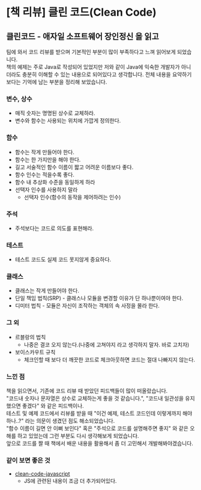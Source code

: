 # [책 리뷰] 클린 코드(Clean Code)


## 클린코드 - 애자일 소프트웨어 장인정신 을 읽고
팀에 와서 코드 리뷰를 받으며 기본적인 부분이 많이 부족하다고 느껴 읽어보게 되었습니다.  
책의 예제는 주로 Java로 작성되어 있었지만 저와 같이 Java에 익숙한 개발자가 아니더라도 충분히 이해할 수 있는 내용으로 되어있다고 생각합니다. 전체 내용을 요약하기 보다는 기억에 남는 부분을 정리해 보았습니다.  

### 변수, 상수
  * 매직 숫자는 명명된 상수로 교체하라.
  * 변수와 함수는 사용되는 위치에 가깝게 정의한다.

### 함수
  * 함수는 작게 만들어야 한다.
  * 함수는 한 가지만을 해야 한다.
  * 길고 서술적인 함수 이름이 짧고 어려운 이름보다 좋다.
  * 함수 인수는 적을수록 좋다.
  * 함수 내 추상화 수준을 동일하게 하라
  * 선택자 인수를 사용하지 말라
    * 선택자 인수(함수의 동작을 제어하려는 인수)

### 주석
  * 주석보다는 코드로 의도를 표현해라.

### 테스트
  * 테스트 코드도 실제 코드 못지않게 중요하다.

### 클래스
  * 클래스는 작게 만들어야 한다.
  * 단일 책임 법칙(SRP) - 클래스나 모듈을 변경할 이유가 단 하나뿐이여야 한다.
  * 디미터 법칙 - 모듈은 자신이 조작하는 객체의 속 사정을 몰라 한다.

### 그 외

  * 르블랑의 법칙
    - 나중은 결코 오지 않는다.(나중에 고쳐야지 라고 생각하지 말자. 바로 고치자)
  * 보이스카우트 규칙
    - 체크인할 때 보다 더 깨끗한 코드로 체크아웃하면 코드는 절대 나빠지지 않는다.


### 느낀 점
  책을 읽으면서, 기존에 코드 리뷰 때 받았던 피드백들이 많이 떠올랐습니다.  
  \"코드내 숫자나 문자열은 상수로 교체하는게 좋을 것 같습니다.\",
  \"코드내 일관성을 유지했으면 좋겠다\" 와 같은 피드백이나.  
  테스트 및 예제 코드에서 리뷰를 받을 때 \"이건 예제, 테스트 코드인데 이렇게까지 해야하나..?\" 라는 의문이 생겼던 점도 해소되었습니다.  
  \"함수 이름이 길면 안 이뻐 보인다\" 혹은 \"주석으로 코드를 설명해주면 좋지\" 와 같은 오해를 하고 있었는데 그런 부분도 다시 생각해보게 되었습니다.  
  앞으로 코드를 짤 때 책에서 배운 내용을 활용해서 좀 더 고민해서 개발해봐야겠습니다.

### 같이 보면 좋은 것
 * [clean-code-javascript](https://github.com/qkraudghgh/clean-code-javascript-ko)
    - JS에 관련된 내용이 조금 더 추가되어있다.